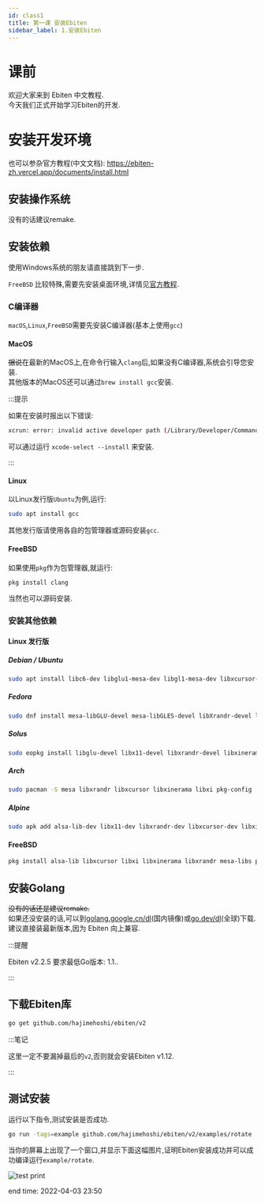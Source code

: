 ```yaml
---
id: class1
title: 第一课 安装Ebiten
sidebar_label: 1.安装Ebiten
---
```


# 课前
欢迎大家来到 Ebiten 中文教程.  
今天我们正式开始学习Ebiten的开发.

# 安装开发环境

也可以参杂官方教程(中文文档): <https://ebiten-zh.vercel.app/documents/install.html>

## 安装操作系统
没有的话建议remake.

## 安装依赖

使用Windows系统的朋友请直接跳到下一步.

`FreeBSD` 比较特殊,需要先安装桌面环境,详情见[官方教程](https://ebiten-zh.vercel.app/documents/install.html?os=freebsd).

### C编译器

`macOS`,`Linux`,`FreeBSD`需要先安装C编译器(基本上使用`gcc`)

#### MacOS
~~据说~~在最新的MacOS上,在命令行输入`clang`后,如果没有C编译器,系统会引导您安装.  
其他版本的MacOS还可以通过`brew install gcc`安装.

:::提示

如果在安装时报出以下错误:
```bash
xcrun: error: invalid active developer path (/Library/Developer/CommandLineTools), missing xcrun at: /Library/Developer/CommandLineTools/usr/bin/xcrun
```
可以通过运行 `xcode-select --install` 来安装.

:::

#### Linux
以Linux发行版`Ubuntu`为例,运行:
```bash
sudo apt install gcc
```
其他发行版请使用各自的包管理器或源码安装`gcc`.

#### FreeBSD
如果使用`pkg`作为包管理器,就运行:
```bash
pkg install clang
```
当然也可以源码安装.

### 安装其他依赖
#### Linux 发行版
##### Debian / Ubuntu
```bash
sudo apt install libc6-dev libglu1-mesa-dev libgl1-mesa-dev libxcursor-dev libxi-dev libxinerama-dev libxrandr-dev libxxf86vm-dev libasound2-dev pkg-config
```
##### Fedora
```bash
sudo dnf install mesa-libGLU-devel mesa-libGLES-devel libXrandr-devel libXcursor-devel libXinerama-devel libXi-devel libXxf86vm-devel alsa-lib-devel pkg-config
```
##### Solus
```bash
sudo eopkg install libglu-devel libx11-devel libxrandr-devel libxinerama-devel libxcursor-devel libxi-devel libxxf86vm-devel alsa-lib-devel pkg-config
```
##### Arch
```bash
sudo pacman -S mesa libxrandr libxcursor libxinerama libxi pkg-config
```
##### Alpine
```bash
sudo apk add alsa-lib-dev libx11-dev libxrandr-dev libxcursor-dev libxinerama-dev libxi-dev mesa-dev pkgconf
```
#### FreeBSD
```bash
pkg install alsa-lib libxcursor libxi libxinerama libxrandr mesa-libs pkgconf
```

## 安装Golang
~~没有的话还是建议remake.~~  
如果还没安装的话,可以到[golang.google.cn/dl](https://golang.google.cn/dl/)(国内镜像)或[go.dev/dl](https://go.dev/dl/)(全球)下载.  
建议直接装最新版本,因为 Ebiten 向上兼容.  

:::提醒

Ebiten v2.2.5 要求最低Go版本: 1.1..

:::

## 下载Ebiten库

```bash
go get github.com/hajimehoshi/ebiten/v2
```
:::笔记

这里一定不要漏掉最后的`v2`,否则就会安装Ebiten v1.12.

:::

## 测试安装
运行以下指令,测试安装是否成功.
```bash
go run -tags=example github.com/hajimehoshi/ebiten/v2/examples/rotate
```
当你的屏幕上出现了一个窗口,并显示下面这幅图片,证明Ebiten安装成功并可以成功编译运行`example/rotate`.

![test print](https://ebiten-zh.vercel.app/images/rotate.png)

end time: 2022-04-03 23:50